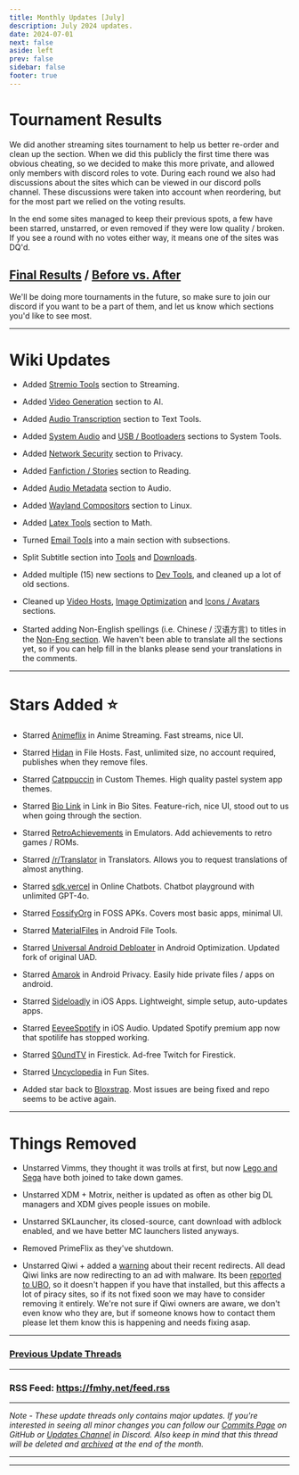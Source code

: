 ```yaml
---
title: Monthly Updates [July]
description: July 2024 updates.
date: 2024-07-01
next: false
aside: left
prev: false
sidebar: false
footer: true
---
```


# Tournament Results

We did another streaming sites tournament to help us better re-order and clean up the section. When we did this publicly the first time there was obvious cheating, so we decided to make this more private, and allowed only members with discord roles to vote. During each round we also had discussions about the sites which can be viewed in our discord polls channel. These discussions were taken into account when reordering, but for the most part we relied on the voting results.

In the end some sites managed to keep their previous spots, a few have been starred, unstarred, or even removed if they were low quality / broken. If you see a round with no votes either way, it means one of the sites was DQ'd. 

## [Final Results](https://challonge.com/Multi_Host_Streaming.svg) / [Before vs. After](https://i.imgur.com/MXN0mR5.png)

We'll be doing more tournaments in the future, so make sure to join our discord if you want to be a part of them, and let us know which sections you'd like to see most.

***

# Wiki Updates

- Added [Stremio Tools](https://fmhy.net/videopiracyguide#stremio-tools) section to Streaming.

- Added [Video Generation](https://fmhy.net/ai#video-generation) section to AI.

- Added [Audio Transcription](https://fmhy.net/text-tools#audio-transcription) section to Text Tools.

- Added [System Audio](https://fmhy.net/system-tools#system-audio) and [USB / Bootloaders](https://fmhy.net/system-tools#usb-bootloaders) sections to System Tools.

- Added [Network Security](https://fmhy.net/adblockvpnguide#network-security) section to Privacy.

- Added [Fanfiction / Stories](https://fmhy.net/readingpiracyguide#fanfiction-stories) section to Reading.

- Added [Audio Metadata](https://fmhy.net/audiopiracyguide#audio-metadata) section to Audio.

- Added [Wayland Compositors](https://fmhy.net/linuxguide#wayland-compositors) section to Linux.

- Added [Latex Tools](https://fmhy.net/storage#latex-tools) section to Math.

- Turned [Email Tools](https://fmhy.net/internet-tools#email-tools) into a main section with subsections.

- Split Subtitle section into [Tools](https://fmhy.net/videopiracyguide#subtitles) and [Downloads](https://fmhy.net/videopiracyguide#download-subtitles).

- Added multiple (15) new sections to [Dev Tools](https://fmhy.pages.dev/devtools), and cleaned up a lot of old sections.

- Cleaned up [Video Hosts](https://fmhy.pages.dev/video-tools#video-file-hosts), [Image Optimization](https://fmhy.net/img-tools#image-optimization) and [Icons / Avatars](https://fmhy.net/img-tools#icons-avatars)  sections.

- Started adding Non-English spellings (i.e. Chinese / 汉语方言) to titles in the [Non-Eng section](https://fmhy.pages.dev/non-english). We haven't been able to translate all the sections yet, so if you can help fill in the blanks please send your translations in the comments.

***

# Stars Added ⭐

- Starred [Animeflix](https://fmhy.net/videopiracyguide#anime-streaming) in Anime Streaming. Fast streams, nice UI.

- Starred [Hidan](https://fmhy.net/file-tools#file-hosts) in File Hosts. Fast, unlimited size, no account required, publishes when they remove files.

- Starred [Catppuccin](https://fmhy.net/system-tools#custom-themes) in Custom Themes. High quality pastel system app themes.

- Starred [Bio Link](https://fmhy.net/internet-tools#link-in-bio-sites) in Link in Bio Sites. Feature-rich, nice UI, stood out to us when going through the section.

- Starred [RetroAchievements](https://fmhy.net/gamingpiracyguide#emulators) in Emulators. Add achievements to retro games / ROMs.

- Starred [/r/Translator](https://www.reddit.com/r/translator/) in Translators. Allows you to request translations of almost anything.

- Starred [sdk.vercel](https://fmhy.net/ai#online-chatbots) in Online Chatbots. Chatbot playground with unlimited GPT-4o.

- Starred [FossifyOrg](https://fmhy.net/android-iosguide#foss-apks) in FOSS APKs. Covers most basic apps, minimal UI.

- Starred [MaterialFiles](https://fmhy.net/android-iosguide#android-file-tools) in Android File Tools.

- Starred [Universal Android Debloater](https://fmhy.net/android-iosguide#optimization) in Android Optimization. Updated fork of original UAD.

- Starred [Amarok](https://fmhy.net/android-iosguide#android-privacy) in Android Privacy. Easily hide private files / apps on android.

- Starred [Sideloadly](https://fmhy.net/android-iosguide#ios-apps) in iOS Apps. Lightweight, simple setup, auto-updates apps.

- Starred [EeveeSpotify](https://fmhy.net/android-iosguide#ios-audio) in iOS Audio. Updated Spotify premium app now that spotilife has stopped working.

- Starred [S0undTV](https://fmhy.net/android-iosguide#smart-tv-firestick) in Firestick. Ad-free Twitch for Firestick.

- Starred [Uncyclopedia](https://fmhy.net/miscguide#random) in Fun Sites.

- Added star back to [Bloxstrap](https://fmhy.net/gaming-tools#roblox-tools). Most issues are being fixed and repo seems to be active again.

***
 
# Things Removed

- Unstarred Vimms, they thought it was trolls at first, but now [Lego and Sega](https://i.ibb.co/Dp9Kwk4/image.png) have both joined to take down games.

- Unstarred XDM + Motrix, neither is updated as often as other big DL managers and XDM gives people issues on mobile.

- Unstarred SKLauncher, its closed-source, cant download with adblock enabled, and we have better MC launchers listed anyways.

- Removed PrimeFlix as they've shutdown.

- Unstarred Qiwi + added a [warning](https://pastebin.com/ubuCDi65) about their recent redirects. All dead Qiwi links are now redirecting to an ad with malware. Its been [reported to UBO](https://github.com/uBlockOrigin/uAssets/discussions/17361#discussioncomment-9913985), so it doesn't happen if you have that installed, but this affects a lot of piracy sites, so if its not fixed soon we may have to consider removing it entirely. We're not sure if Qiwi owners are aware, we don't even know who they are, but if someone knows how to contact them please let them know this is happening and needs fixing asap.

***

### [Previous Update Threads](https://www.reddit.com/r/FREEMEDIAHECKYEAH/wiki/updates)

***

### RSS Feed: https://fmhy.net/feed.rss

***

*Note - These update threads only contains major updates. If you're interested in seeing all minor changes you can follow our [Commits Page](https://github.com/fmhy/FMHYedit/commits/main) on GitHub or [Updates Channel](https://redd.it/17f8msf) in Discord. Also keep in mind that this thread will be deleted and [archived](https://www.reddit.com/r/FREEMEDIAHECKYEAH/wiki/updates) at the end of the month.*

---

---
